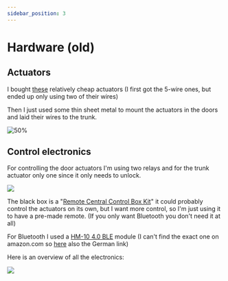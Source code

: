```yaml
---
sidebar_position: 3
---
```


# Hardware (old)

## Actuators
I bought [these](https://a.aliexpress.com/_EQsu6tF) relatively cheap actuators (I first got the 5-wire ones, but ended up only using two of their wires)

Then I just used some thin sheet metal to mount the actuators in the doors and laid their wires to the trunk.

![50%](/img/miata-door-actuator.jpg)

## Control electronics
For controlling the door actuators I'm using two relays and for the trunk actuator only one since it only needs to unlock.

![](/img/miata-central-lock-box.jpg)

The black box is a "[Remote Central Control Box Kit](https://amzn.to/3PcYoCg)" it could probably control the actuators on its own, but I want more control, so I'm just using it to have a pre-made remote. (If you only want Bluetooth you don't need it at all)

For Bluetooth I used a [HM-10 4.0 BLE](https://amzn.to/3PbzgLZ) module (I can't find the exact one on amazon.com so [here](https://amzn.to/3BHT86q) also the German link)

Here is an overview of all the electronics:

![](/img/miata-central-locking.png)
